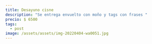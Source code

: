 ```yaml
---
title: Desayuno cisne
description: "Se entrega envuelto con moño y tags con frases "
precio: $ 6500
tags:
  - post
image: /assets/assets/img-20220404-wa0051.jpg
---
```

